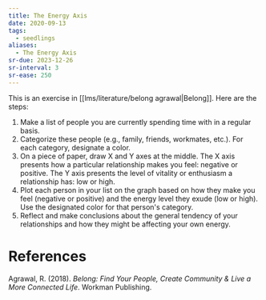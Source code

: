 ```yaml
---
title: The Energy Axis
date: 2020-09-13
tags:
  - seedlings
aliases:
  - The Energy Axis
sr-due: 2023-12-26
sr-interval: 3
sr-ease: 250
---
```

This is an exercise in [[lms/literature/belong agrawal|Belong]]. Here are the steps:

1. Make a list of people you are currently spending time with in a regular basis.
2. Categorize these people (e.g., family, friends, workmates, etc.). For each category, designate a color.
3. On a piece of paper, draw X and Y axes at the middle. The X axis presents how a particular relationship makes you feel: negative or positive. The Y axis presents the level of vitality or enthusiasm a relationship has: low or high.
4. Plot each person in your list on the graph based on how they make you feel (negative or positive) and the energy level they exude (low or high). Use the designated color for that person's category.
5. Reflect and make conclusions about the general tendency of your relationships and how they might be affecting your own energy.

# References

Agrawal, R. (2018). _Belong: Find Your People, Create Community & Live a More Connected Life_. Workman Publishing.